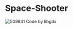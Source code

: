 # Space-Shooter
![509841](https://github.com/nminh123/Space-Shooter/assets/160375525/c395c6f8-3c8f-4cf7-8fdd-a62dff0d90be)
Code by libgdx
